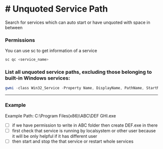 # # Unquoted Service Path

Search for services which can auto start or have unquoted with space in between

### Permissions

You can use sc to get information of a service

```bash
sc qc <service_name>
```

### List all unquoted service paths, excluding those belonging to built-in Windows services:

```powershell
gwmi -class Win32_Service -Property Name, DisplayName, PathName, StartMode | Where {$_.StartMode -eq "Auto" -and $_.PathName -notlike "C:\Windows*" -and $_.PathName -notlike '"*'} | select PathName,DisplayName,Name
```


***

### Example

Example Path: C:\Program Files(x86)\ABC\DEF GHI.exe

* [ ] if we have permission to write in ABC folder then create DEF.exe in there
* [ ] first check that service is running by localsystem or other user because it will be only helpful if it has different user
* [ ] then start and stop the that service or restart whole services
